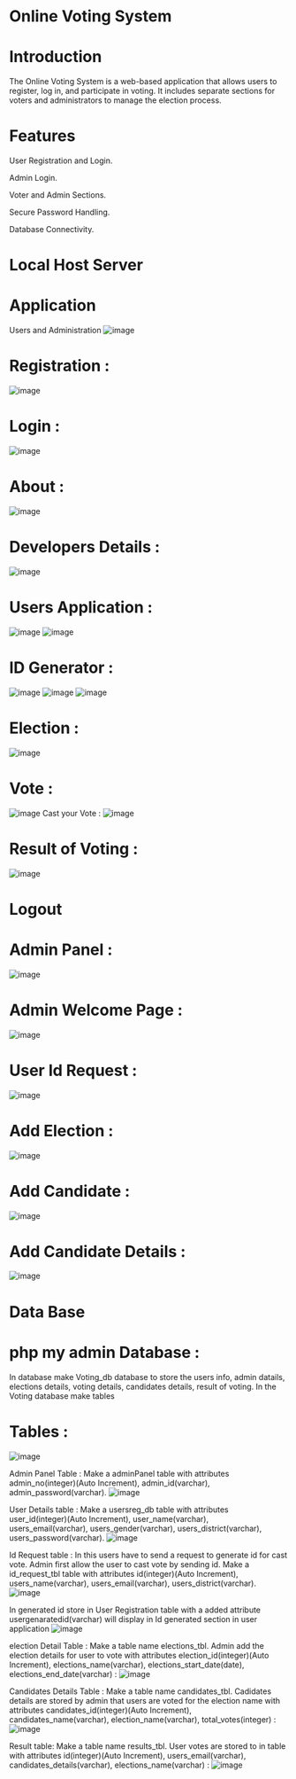 # Online Voting System
# Introduction
The Online Voting System is a web-based application that allows users to register, log in, and participate in voting. It includes separate sections for voters and administrators to manage the election process.
# Features
User Registration and Login.

Admin Login.

Voter and Admin Sections.

Secure Password Handling.

Database Connectivity.

# Local Host Server

# Application
Users and Administration
![image](https://github.com/Modak-NeelKamal/Online_Voting_System/assets/160403495/59c21a8e-621c-4e2f-a642-52c276da35da)

# Registration :
![image](https://github.com/Modak-NeelKamal/Online_Voting_System/assets/160403495/aee82f81-4e91-4016-8ef9-e59002a4b335)

# Login :
![image](https://github.com/Modak-NeelKamal/Online_Voting_System/assets/160403495/e02d7088-7e23-49be-9b73-9ce048e2fb0d)

# About :
![image](https://github.com/Modak-NeelKamal/Online_Voting_System/assets/160403495/15f234ad-90ea-453d-906d-d4de65fcec51)

# Developers Details :
![image](https://github.com/Modak-NeelKamal/Online_Voting_System/assets/160403495/5fc2e02a-87aa-4893-9d3b-7049c022524f)

# Users Application :
![image](https://github.com/Modak-NeelKamal/Online_Voting_System/assets/160403495/11f9aa0a-da06-4120-b2a4-5866d1b78e3f)
![image](https://github.com/Modak-NeelKamal/Online_Voting_System/assets/160403495/48312e6f-0b6a-4149-aae5-4342ca1fe796)

# ID Generator :
![image](https://github.com/Modak-NeelKamal/Online_Voting_System/assets/160403495/b45e75d2-eb9a-4d9c-8aeb-e6d8fed4c1a0)
![image](https://github.com/Modak-NeelKamal/Online_Voting_System/assets/160403495/fc7f56b3-9238-4c29-9691-636b1e722fc7)
![image](https://github.com/Modak-NeelKamal/Online_Voting_System/assets/160403495/0f56af5a-0766-4676-9e73-9895f85b3e58)

# Election :
![image](https://github.com/Modak-NeelKamal/Online_Voting_System/assets/160403495/db2236db-1e44-430a-91b2-240ab3d80eb6)

# Vote :
![image](https://github.com/Modak-NeelKamal/Online_Voting_System/assets/160403495/659b62f0-0890-444f-a51e-1090ccd4f4aa)
Cast your Vote :
![image](https://github.com/Modak-NeelKamal/Online_Voting_System/assets/160403495/7316f2b4-06dc-46b8-ba53-ab405b4cdcca)

# Result of Voting :
![image](https://github.com/Modak-NeelKamal/Online_Voting_System/assets/160403495/facb4bce-a49d-49a2-80c2-bf0a244e4a21)

# Logout 

# Admin Panel :
![image](https://github.com/Modak-NeelKamal/Online_Voting_System/assets/160403495/5b8e9312-2d8d-49c6-a00d-894dacc8cd62)

# Admin Welcome Page :
![image](https://github.com/Modak-NeelKamal/Online_Voting_System/assets/160403495/54f45d97-ec81-4d67-87b3-12e6d1c9e8dd)

# User Id Request :
![image](https://github.com/Modak-NeelKamal/Online_Voting_System/assets/160403495/3c25c67d-d666-4041-acbb-e316eabcf423)

# Add Election :
![image](https://github.com/Modak-NeelKamal/Online_Voting_System/assets/160403495/cc1748a5-b6b7-4594-9702-9e70784e213c)

# Add Candidate :
![image](https://github.com/Modak-NeelKamal/Online_Voting_System/assets/160403495/07d1d022-969d-4b34-a8f2-1df938844da5)

# Add Candidate Details : 
![image](https://github.com/Modak-NeelKamal/Online_Voting_System/assets/160403495/1f9f8f7d-0103-4e17-b1ff-38b90b793ffa)

# Data Base
 
# php my admin Database : 

In database make Voting_db database to store the users info, admin datails, elections details, voting details, candidates details, result of voting.
In the Voting database make tables

# Tables :

![image](https://github.com/Modak-NeelKamal/Online_Voting_System/assets/160403495/37e0499c-5a26-463e-9c19-b9721bc24e32)

Admin Panel Table : Make a adminPanel table with attributes admin_no(integer)(Auto Increment), admin_id(varchar), admin_password(varchar).
![image](https://github.com/Modak-NeelKamal/Online_Voting_System/assets/160403495/e5fa2bfc-b761-4976-a19a-d28dd1e0c3e5)

User Details table : Make a usersreg_db table with attributes user_id(integer)(Auto Increment), user_name(varchar), users_email(varchar), users_gender(varchar), users_district(varchar), users_password(varchar).
![image](https://github.com/Modak-NeelKamal/Online_Voting_System/assets/160403495/5dd6d15b-a447-4d52-aa4d-aa7f5fd63961)

Id Request table : In this users have to send a request to generate id for cast vote. Admin first allow the user to cast vote by sending id.
Make a id_request_tbl table with attributes id(integer)(Auto Increment), users_name(varchar), users_email(varchar), users_district(varchar). 
![image](https://github.com/Modak-NeelKamal/Online_Voting_System/assets/160403495/d913b1ba-3284-47d8-9bdc-f91d9bf91c49)

In generated id store in User Registration table with a added attribute usergenaratedid(varchar) will display in Id generated section in user application
![image](https://github.com/Modak-NeelKamal/Online_Voting_System/assets/160403495/c50a7654-8ebd-48a5-858a-786f41a13636)

election Detail Table : Make a table name elections_tbl. Admin add the election details for user to vote with attributes election_id(integer)(Auto Increment), elections_name(varchar), elections_start_date(date), elections_end_date(varchar) :
![image](https://github.com/Modak-NeelKamal/Online_Voting_System/assets/160403495/4f36e63b-fd5b-4005-bd68-c99a8e167959)

Candidates Details Table : Make a table name candidates_tbl. Cadidates details are stored by admin that users are voted for the election name with attributes candidates_id(integer)(Auto Increment), candidates_name(varchar), election_name(varchar), total_votes(integer) :
![image](https://github.com/Modak-NeelKamal/Online_Voting_System/assets/160403495/a3e1fe60-1ccc-41c3-abd5-a7ba2da57f31)

Result table: Make a table name results_tbl. User votes are stored to in table with attributes id(integer)(Auto Increment), users_email(varchar), candidates_details(varchar), elections_name(varchar) :
![image](https://github.com/Modak-NeelKamal/Online_Voting_System/assets/160403495/62f62ab6-9e96-4615-9bd1-6282980e7230)
